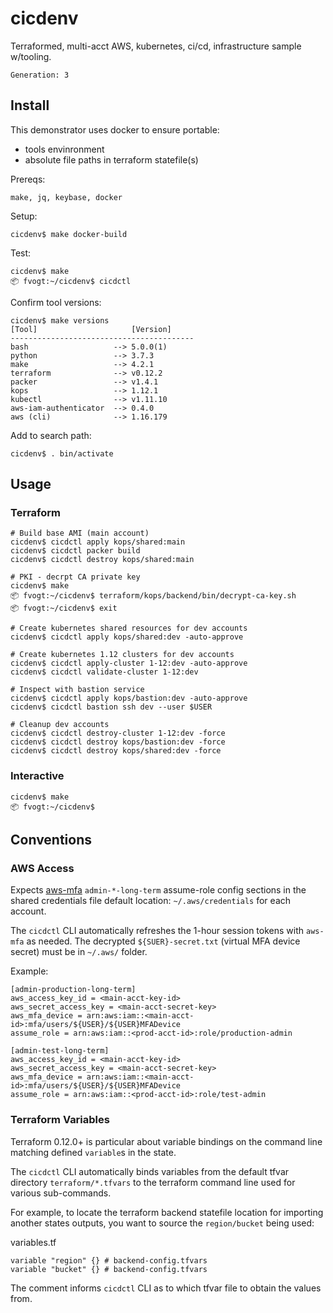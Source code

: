 # cicdenv
Terraformed, multi-acct AWS, kubernetes, ci/cd, infrastructure sample w/tooling.

```
Generation: 3
```

## Install
This demonstrator uses docker to ensure portable:
* tools envinronment
* absolute file paths in terraform statefile(s)

Prereqs:
```
make, jq, keybase, docker
```

Setup:
```
cicdenv$ make docker-build
```

Test:
```
cicdenv$ make
📦 fvogt:~/cicdenv$ cicdctl
```

Confirm tool versions:
```
cicdenv$ make versions
[Tool]                     [Version]
-----------------------------------------
bash                   --> 5.0.0(1)
python                 --> 3.7.3
make                   --> 4.2.1
terraform              --> v0.12.2
packer                 --> v1.4.1
kops                   --> 1.12.1
kubectl                --> v1.11.10
aws-iam-authenticator  --> 0.4.0
aws (cli)              --> 1.16.179
```

Add to search path:
```
cicdenv$ . bin/activate
```

## Usage
### Terraform
```
# Build base AMI (main account)
cicdenv$ cicdctl apply kops/shared:main
cicdenv$ cicdctl packer build
cicdenv$ cicdctl destroy kops/shared:main

# PKI - decrpt CA private key
cicdenv$ make
📦 fvogt:~/cicdenv$ terraform/kops/backend/bin/decrypt-ca-key.sh
📦 fvogt:~/cicdenv$ exit

# Create kubernetes shared resources for dev accounts
cicdenv$ cicdctl apply kops/shared:dev -auto-approve

# Create kubernetes 1.12 clusters for dev accounts
cicdenv$ cicdctl apply-cluster 1-12:dev -auto-approve
cicdenv$ cicdctl validate-cluster 1-12:dev

# Inspect with bastion service
cicdenv$ cicdctl apply kops/bastion:dev -auto-approve
cicdenv$ cicdctl bastion ssh dev --user $USER

# Cleanup dev accounts
cicdenv$ cicdctl destroy-cluster 1-12:dev -force
cicdenv$ cicdctl destroy kops/bastion:dev -force
cicdenv$ cicdctl destroy kops/shared:dev -force
```

### Interactive
```
cicdenv$ make
📦 fvogt:~/cicdenv$
```

## Conventions
### AWS Access
Expects [aws-mfa]() `admin-*-long-term` assume-role config sections 
in the shared credentials file default location: `~/.aws/credentials` for each account.

The `cicdctl` CLI automatically refreshes the 1-hour session tokens with `aws-mfa` as needed.
The decrypted `${SUER}-secret.txt` (virtual MFA device secret) must be in `~/.aws/` folder.

Example:
```
[admin-production-long-term]
aws_access_key_id = <main-acct-key-id>
aws_secret_access_key = <main-acct-secret-key>
aws_mfa_device = arn:aws:iam::<main-acct-id>:mfa/users/${USER}/${USER}MFADevice
assume_role = arn:aws:iam::<prod-acct-id>:role/production-admin

[admin-test-long-term]
aws_access_key_id = <main-acct-key-id>
aws_secret_access_key = <main-acct-secret-key>
aws_mfa_device = arn:aws:iam::<main-acct-id>:mfa/users/${USER}/${USER}MFADevice
assume_role = arn:aws:iam::<prod-acct-id>:role/test-admin
```

### Terraform Variables
Terraform 0.12.0+ is particular about variable bindings on the command line
matching defined `variable`s in the state.

The `cicdctl` CLI automatically binds variables from the default tfvar directory `terraform/*.tfvars`
to the terraform command line used for various sub-commands.

For example, to locate the terraform backend statefile location for
importing another states outputs, you want to source the `region/bucket` being used:

variables.tf
```
variable "region" {} # backend-config.tfvars
variable "bucket" {} # backend-config.tfvars
```
The comment informs `cicdctl` CLI as to which tfvar file to obtain the values from.
